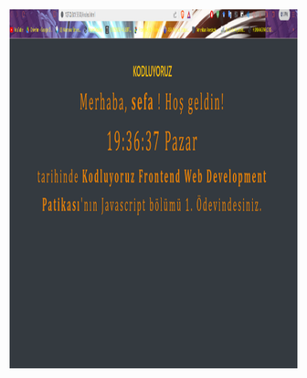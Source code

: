 <img src="https://github.com/sbcakiroglu/frontend-kodluyoruz-projeler/blob/main/js/js_project1/ss.png" alt="alt text" width="1366" height="629">